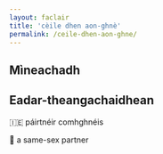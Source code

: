 ```yaml
---
layout: faclair
title: 'cèile dhen aon-ghnè'
permalink: /ceile-dhen-aon-ghne/
---
```


## Mìneachadh

## Eadar-theangachaidhean

&#x1f1ee;&#x1f1ea; páirtnéir comhghnéis

&#x1f3f4;&#xe0067;&#xe0062;&#xe0065;&#xe006e;&#xe0067;&#xe007f; a same-sex partner
